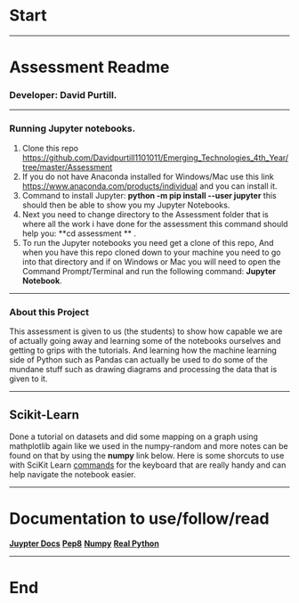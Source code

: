 # Start
***
# Assessment Readme
### Developer: David Purtill.
***
### Running Jupyter notebooks.
1. Clone this repo https://github.com/Davidpurtill1101011/Emerging_Technologies_4th_Year/tree/master/Assessment
2. If you do not have Anaconda installed for Windows/Mac use this link https://www.anaconda.com/products/individual and you can install it. 
3. Command to install Jupyter: **python -m pip install --user jupyter** this should then be able to show you my Jupyter Notebooks.
4. Next you need to change directory to the Assessment folder that is where all the work i have done for the assessment this command should help you: **cd assessment ** . 
5. To run the Jupyter notebooks you need get a clone of this repo, And when you have this repo cloned down to your machine you need to go into that directory and if on Windows or Mac you will need to open the Command Prompt/Terminal and run the following command: **Jupyter Notebook**.
***
### About this Project
This assessment is given to us (the students) to show how capable we are of actually going away and learning some of the notebooks ourselves and getting to grips with the tutorials. And learning how the machine learning side of Python such as Pandas can actually be used to do some of the mundane stuff such as drawing diagrams and processing the data that is given to it.
***
## Scikit-Learn
Done a tutorial on datasets and did some mapping on a graph using mathplotlib again like we used in the numpy-random and more notes can be found on that by using the **numpy** link below.
Here is some shorcuts to use with SciKit Learn [commands](https://towardsdatascience.com/jypyter-notebook-shortcuts-bf0101a98330) for the keyboard that are really handy and can help navigate the notebook easier.
***

# Documentation to use/follow/read

**[Juypter Docs](https://jupyter.org/documentation)**
**[Pep8](https://www.python.org/dev/peps/pep-0008/)**
**[Numpy](https://numpy.org/doc/stable/reference/random/index.html)**
**[Real Python](https://realpython.com/)**
***
# End